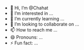 - 👋 Hi, I’m @Chahat
- 👀 I’m interested in ...
- 🌱 I’m currently learning ...
- 💞️ I’m looking to collaborate on ...
- 📫 How to reach me ...
- 😄 Pronouns: ...
- ⚡ Fun fact: ...

<!---
chaahatt/chaahatt is a ✨ special ✨ repository because its `README.md` (this file) appears on your GitHub profile.
You can click the Preview link to take a look at your changes.
--->
